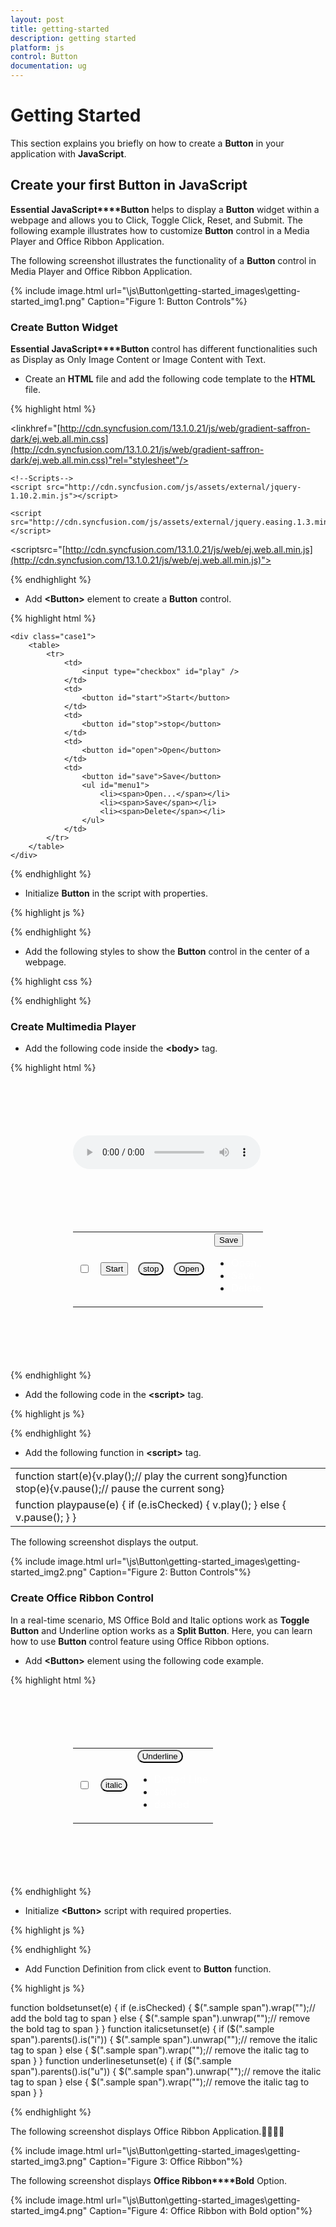 ```yaml
---
layout: post
title: getting-started
description: getting started
platform: js
control: Button
documentation: ug
---
```


# Getting Started

This section explains you briefly on how to create a **Button** in your application with **JavaScript**.

## Create your first Button in JavaScript

**Essential JavaScript****Button** helps to display a **Button** widget within a webpage and allows you to Click, Toggle Click, Reset, and Submit. The following example illustrates how to customize **Button** control in a Media Player and Office Ribbon Application. 

The following screenshot illustrates the functionality of a **Button** control in Media Player and Office Ribbon Application.



{% include image.html url="\js\Button\getting-started_images\getting-started_img1.png" Caption="Figure 1: Button Controls"%}

### Create Button Widget

**Essential JavaScript****Button** control has different functionalities such as Display as Only Image Content or Image Content with Text.

* Create an **HTML** file and add the following code template to the **HTML** file.

{% highlight html %}

<!DOCTYPE html>
<html>
<head>
<meta name="viewport" content="width=device-width, initial-scale=1.0" charset="utf-8"  />
    <!-- Style sheet for default theme (flat azure) -->

<linkhref="[http://cdn.syncfusion.com/13.1.0.21/js/web/gradient-saffron-dark/ej.web.all.min.css](http://cdn.syncfusion.com/13.1.0.21/js/web/gradient-saffron-dark/ej.web.all.min.css)"rel="stylesheet"/>

    <!--Scripts-->
    <script src="http://cdn.syncfusion.com/js/assets/external/jquery-1.10.2.min.js"></script>

    <script src="http://cdn.syncfusion.com/js/assets/external/jquery.easing.1.3.min.js"> </script>

<scriptsrc="[http://cdn.syncfusion.com/13.1.0.21/js/web/ej.web.all.min.js](http://cdn.syncfusion.com/13.1.0.21/js/web/ej.web.all.min.js)"></script>
    <!--Add custom scripts here -->
</head>
<body>
   <!--- Add button element Here  --->
</body>
</html>


{% endhighlight %}



* Add **&lt;Button&gt;** element to create a **Button** control.



{% highlight html %}

    <div class="case1">
        <table>
            <tr>
                <td>
                    <input type="checkbox" id="play" />
                </td>
                <td>
                    <button id="start">Start</button>
                </td>
                <td>
                    <button id="stop">stop</button>
                </td>
                <td>
                    <button id="open">Open</button>
                </td>
                <td>
                    <button id="save">Save</button>
                    <ul id="menu1">
                        <li><span>Open...</span></li>
                        <li><span>Save</span></li>
                        <li><span>Delete</span></li>
                    </ul>
                </td>
            </tr>
        </table>
    </div>      


{% endhighlight %}



* Initialize **Button** in the script with properties.



{% highlight js %}

  <script type="text/javascript">

        $(function () {

            $("#play").ejToggleButton({
                showRoundedCorner: true,
                defaultText: "Play",
                activeText: "Pause",
                size: "large",
                click: "playpause",
                contentType: "textandimage",
                defaultPrefixIcon: "e-mediaplay e-uiLight",
                activePrefixIcon: "e-mediapause e-uiLight",
            });


            $("#start").ejButton({
                size: "large",
                showRoundedCorner: true,
                click: "start",

            });

            $("#stop").ejButton({
                showRoundedCorner: true,
                size: "large",
                click: "stop",
            });

            $("#open").ejButton({
                showRoundedCorner: true,
                size: "large",

            });
            $("#save").ejSplitButton({
                size: "large",
                showRoundedCorner: true,
                targetID: "menu1",
                create: "spltbtnLoad",

            });
});
</script>


{% endhighlight %}



* Add the following styles to show the **Button** control in the center of a webpage.



{% highlight css %}

<style>
        #play, #pause, #stop, #open, #bold, #italic, #underline {
            border-radius: 100px;   /* for rounded corners*/
        }

        ul li span {
            color: white;
        }

        .case1 {
            margin: 100px;
        }

        .officeribben {
            margin: 100px;
        }

        .sample {
            margin: 100px;
        }

        .audiodiv {
            margin: 100px;
        }
    </style>


{% endhighlight %}

### Create Multimedia Player

* Add the following code inside the **&lt;body&gt;** tag.

{% highlight html %}

<div class="audiodiv">
        <audio controls id="demo">
            <source src="song.ogg" type="audio/ogg">
            <source src="song.mp3" type="audio/mpeg">
        </audio>
    </div>
<div class="case1">
        <table>
            <tr>
                <td>
                    <input type="checkbox" id="play" />
                </td>
                <td>
                    <button id="start">Start</button>
                </td>
                <td>
                    <button id="stop">stop</button>
                </td>
                <td>
                    <button id="open">Open</button>
                </td>
                <td>
                    <button id="save">Save</button>
                    <ul id="menu1">
                        <li><span>Open...</span></li>
                        <li><span>Save</span></li>
                        <li><span>Delete</span></li>
                    </ul>
                </td>
            </tr>
        </table>
    </div>
</div>


{% endhighlight %}



* Add the following code in the **&lt;script&gt;** tag.



{% highlight js %}

<script type="text/javascript">
        var v = document.getElementsByTagName("audio")[0];
        v.pause();
        $(function () {

            $("#play").ejToggleButton({
                showRoundedCorner: true,
                defaultText: "Play",
                activeText: "Pause",
                size: "large",
                click: "playpause",
                contentType: "textandimage",
                defaultPrefixIcon: "e-mediaplay e-uiLight",
                activePrefixIcon: "e-mediapause e-uiLight",
            });


            $("#start").ejButton({
                size: "large",
                showRoundedCorner: true,
                click: "start",

            });

            $("#stop").ejButton({
                showRoundedCorner: true,
                size: "large",
                click: "stop",
            });

            $("#open").ejButton({
                showRoundedCorner: true,
                size: "large",

            });
            $("#save").ejSplitButton({
                size: "large",
                showRoundedCorner: true,
                targetID: "menu1",
                create: "spltbtnLoad",

            });

});

</script>


{% endhighlight %}



* Add the following function in **&lt;script&gt;** tag.



<table>
<tr>
<td>
function start(e){v.play();// play the current song}function stop(e){v.pause();// pause the current song}</td></tr>
<tr>
<td>
function playpause(e) {           if (e.isChecked) {               v.play();            }           else {                v.pause();            }        }</td></tr>
</table>


The following screenshot displays the output.



{% include image.html url="\js\Button\getting-started_images\getting-started_img2.png" Caption="Figure 2: Button Controls"%}

### Create Office Ribbon Control

In a real-time scenario, MS Office Bold and Italic options work as **Toggle Button** and Underline option works as a **Split Button**. Here, you can learn how to use **Button** control feature using Office Ribbon options.

* Add **&lt;Button&gt;** element using the following code example.



{% highlight html %}


<div class="case1">
            <table>
                <tr>
                    <td>
                        <input type="checkbox" id="bold" />
                    </td>
                    <td>
                        <button id="italic">italic</button>
                    </td>
                    <td>
                        <button id="Underline"> Underline</button>
                        <ul id="menu11">
                            <li><span>Dotted Line</span></li>
                            <li><span>solid</span></li>
                            <li><span>dashed</span></li>
                        </ul>
                    </td>
                </tr>
            </table>
        </div>


{% endhighlight %}



* Initialize **&lt;Button&gt;** script with required properties.



{% highlight js %}


<script type="text/javascript">
    $(function () {
        $("#bold").ejToggleButton({
            defaultText: "Bold",
            activeText: "Bold",
            showRoundedCorner: true,
            size: "small",
            click: "boldsetunset",
        });

        $("#italic").ejButton({
            showRoundedCorner: true,
            size: "small",
            click: "italicsetunset",
        });

        $("#Underline").ejSplitButton({
            size: "small",
            showRoundedCorner: true,
            targetID: "menu11",
            create: "spltbtnLoad",
            click: "underlinesetunset",
        });

    });
  </script>


{% endhighlight %}



* Add Function Definition from click event to **Button** function.



{% highlight js %}

function boldsetunset(e) {
            if (e.isChecked) {
                $(".sample span").wrap("<b></b>");// add the bold tag to span
            }
            else {
                $(".sample span").unwrap("<b></b>");// remove the bold tag to span
            }
          }
        function italicsetunset(e) {
            if ($(".sample span").parents().is("i")) {
                $(".sample span").unwrap("<i></i>");// remove the italic tag to span
            }
            else {
                $(".sample span").wrap("<i></i>");// remove the italic tag to span
            }
        }
        function underlinesetunset(e) {
            if ($(".sample span").parents().is("u")) {
                $(".sample span").unwrap("<u></u>");// remove the italic tag to span
            } else {
                $(".sample span").wrap("<u></u>");// remove the italic tag to span 
            }
        }


{% endhighlight %}



The following screenshot displays Office Ribbon Application.



{% include image.html url="\js\Button\getting-started_images\getting-started_img3.png" Caption="Figure 3: Office Ribbon"%}

The following screenshot displays **Office Ribbon****Bold** Option.	



{% include image.html url="\js\Button\getting-started_images\getting-started_img4.png" Caption="Figure 4: Office Ribbon with Bold option"%}

